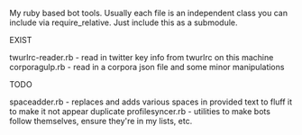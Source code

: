 My ruby based bot tools. Usually each file is an independent class you can include via require_relative. Just include this as a submodule.

EXIST

twurlrc-reader.rb - read in twitter key info from twurlrc on this machine
corporagulp.rb - read in a corpora json file and some minor manipulations

TODO

spaceadder.rb - replaces and adds various spaces in provided text to fluff it to make it not appear duplicate
profilesyncer.rb - utilities to make bots follow themselves, ensure they're in my lists, etc.

